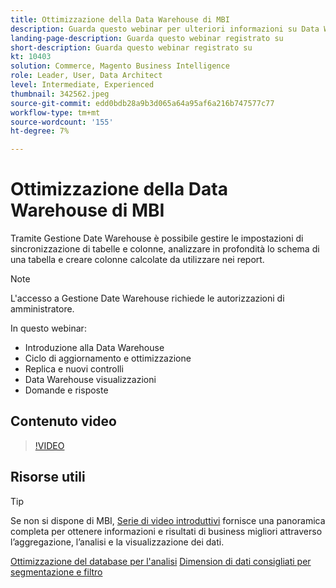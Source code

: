 ```yaml
---
title: Ottimizzazione della Data Warehouse di MBI
description: Guarda questo webinar per ulteriori informazioni su Data Warehouse Manager.
landing-page-description: Guarda questo webinar registrato su
short-description: Guarda questo webinar registrato su
kt: 10403
solution: Commerce, Magento Business Intelligence
role: Leader, User, Data Architect
level: Intermediate, Experienced
thumbnail: 342562.jpeg
source-git-commit: edd0bdb28a9b3d065a64a95af6a216b747577c77
workflow-type: tm+mt
source-wordcount: '155'
ht-degree: 7%

---
```


# Ottimizzazione della Data Warehouse di MBI

Tramite Gestione Date Warehouse è possibile gestire le impostazioni di sincronizzazione di tabelle e colonne, analizzare in profondità lo schema di una tabella e creare colonne calcolate da utilizzare nei report.

>[!NOTE]
>
>L&#39;accesso a Gestione Date Warehouse richiede le autorizzazioni di amministratore.

In questo webinar:

- Introduzione alla Data Warehouse
- Ciclo di aggiornamento e ottimizzazione
- Replica e nuovi controlli
- Data Warehouse visualizzazioni
- Domande e risposte

## Contenuto video

>[!VIDEO](https://video.tv.adobe.com/v/342562?quality=12&learn=on)

## Risorse utili

>[!TIP]
>
>Se non si dispone di MBI, [Serie di video introduttivi](https://experienceleague.adobe.com/docs/commerce-learn/tutorials/mbi/introduction/1-overview.html) fornisce una panoramica completa per ottenere informazioni e risultati di business migliori attraverso l’aggregazione, l’analisi e la visualizzazione dei dati.

[Ottimizzazione del database per l&#39;analisi](https://experienceleague.adobe.com/docs/commerce-business-intelligence/mbi/best-practices/data/opt-db-analysis.html)
[Dimension di dati consigliati per segmentazione e filtro](https://experienceleague.adobe.com/docs/commerce-business-intelligence/mbi/best-practices/data/segment-filter.html)
